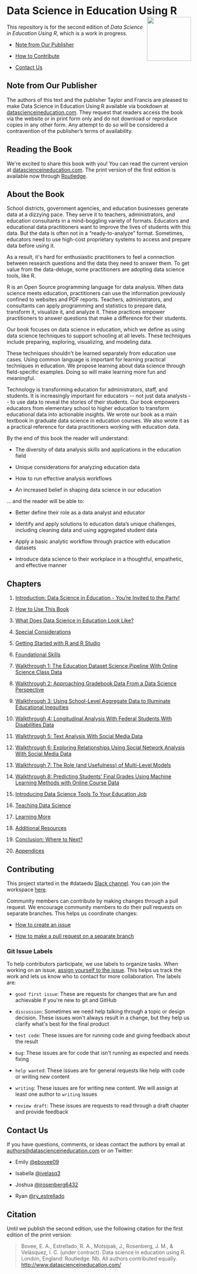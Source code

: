 # Data Science in Education Using R <img src='man/figures/logo.png' align="right" height="120" />

<!-- badges: start -->
<!-- badges: end --> 

This repository is for the second edition of _Data Science in Education Using R_, which is a work in progress. 

* [Note from Our Publisher](#Note-from-Our-Publisher) 

* [How to Contribute](#Contributing) 

* [Contact Us](#Contact-Us) 

## Note from Our Publisher

The authors of this text and the publisher Taylor and Francis are pleased to make Data Science in Education Using R available via bookdown at [datascienceineducation.com](https://datascienceineducation.com). They request that readers access the book via the website or in print form only and do not download or reproduce copies in any other form. Any attempt to do so will be considered a contravention of the publisher’s terms of availability.

## Reading the Book

We're excited to share this book with you! You can read the current version at [datascienceineducation.com](https://datascienceineducation.com). The print version of the first edition is available now through [Routledge](https://www.routledge.com/Data-Science-in-Education-Using-R/Estrellado-Freer-Mostipak-Rosenberg-Velasquez/p/book/9780367422257). 

## About the Book

School districts, government agencies, and education businesses generate data at a dizzying pace. They serve it to teachers, administrators, and education consultants in a mind-boggling variety of formats. Educators and educational data practitioners want to improve the lives of students with this data. But the data is often not in a “ready-to-analyze” format. Sometimes, educators need to use high-cost proprietary systems to access and prepare data before using it.

As a result, it's hard for enthusiastic practitioners to feel a connection between research questions and the data they need to answer them. To get value from the data-deluge, some practitioners are adopting data science tools, like R. 

R is an Open Source programming language for data analysis. When data science meets education, practitioners can use the information previously confined to websites and PDF reports. Teachers, administrators, and consultants can apply programming and statistics to prepare data, transform it, visualize it, and analyze it. These practices empower practitioners to answer questions that make a difference for their students.

Our book focuses on data science in education, which we define as using data science techniques to support schooling at all levels. These techniques include preparing, exploring, visualizing, and modeling data. 

These techniques shouldn't be learned separately from education use cases. Using common language is important for learning practical techniques in education. We propose learning about data science through field-specific examples. Doing so will make learning more fun and meaningful.

Technology is transforming education for administrators, staff, and students. It is increasingly important for educators -- not just data analysts -- to use data to reveal the stories of their students. Our book empowers educators from elementary school to higher education to transform educational data into actionable insights. We wrote our book as a main textbook in graduate data science in education courses. We also wrote it as a practical reference for data practitioners working with education data.

By the end of this book the reader will understand:

* The diversity of data analysis skills and applications in the education field 

* Unique considerations for analyzing education data 

* How to run effective analysis workflows 

* An increased belief in shaping data science in our education 

… and the reader will be able to:

* Better define their role as a data analyst and educator 

* Identify and apply solutions to education data’s unique challenges, including cleaning data and using aggregated student data 

* Apply a basic analytic workflow through practice with education datasets 

* Introduce data science to their workplace in a thoughtful, empathetic, and effective manner 

## Chapters 

1. [Introduction: Data Science in Education - You’re Invited to the Party!](https://datascienceineducation.com/c01.html) 

2. [How to Use This Book](https://datascienceineducation.com/c02.html) 

3. [What Does Data Science in Education Look Like?](https://datascienceineducation.com/c03.html) 

4. [Special Considerations](https://datascienceineducation.com/c04.html) 

5. [Getting Started with R and R Studio](https://datascienceineducation.com/c05.html) 

6. [Foundational Skills](https://datascienceineducation.com/c06.html) 

7. [Walkthrough 1: The Education Dataset Science Pipeline With Online Science Class Data](https://datascienceineducation.com/c07.html) 

8. [Walkthrough 2: Approaching Gradebook Data From a Data Science Perspective](https://datascienceineducation.com/c08.html) 

9. [Walkthrough 3: Using School-Level Aggregate Data to Illuminate Educational Inequities](https://datascienceineducation.com/c09.html) 

10. [Walkthrough 4: Longitudinal Analysis With Federal Students With Disabilities Data](https://datascienceineducation.com/c10.html) 

11. [Walkthrough 5: Text Analysis With Social Media Data](https://datascienceineducation.com/c11.html) 

12. [Walkthrough 6: Exploring Relationships Using Social Network Analysis With Social Media Data](https://datascienceineducation.com/c12.html) 

13. [Walkthrough 7: The Role (and Usefulness) of Multi-Level Models](https://datascienceineducation.com/c13.html) 

14. [Walkthrough 8: Predicting Students’ Final Grades Using Machine Learning Methods with Online Course Data](https://datascienceineducation.com/c14.html) 

15. [Introducing Data Science Tools To Your Education Job](https://datascienceineducation.com/c15.html) 

16. [Teaching Data Science](https://datascienceineducation.com/c16.html) 

17. [Learning More](https://datascienceineducation.com/c17.html) 

18. [Additional Resources](https://datascienceineducation.com/c18.html) 

19. [Conclusion: Where to Next?](https://datascienceineducation.com/c19.html) 

20. [Appendices](https://datascienceineducation.com/c20.html) 

## Contributing

This project started in the #dataedu [Slack channel](https://dataedu.slack.com/). You can join the workspace [here](https://join.slack.com/t/dataedu/shared_invite/enQtNzQ3ODcwNzM0NDgwLTQzMTE1YjdiMTg0NWExYTljNTg5YzU1NjY4NGE3MjA0ODRiNGM5NGYyNzRmNDk5Yjk0OTYyYWU4Zjc0ZTgyYTg). 

Community members can contribute by making changes through a pull request. We encourage community members to do their pull requests on separate branches. This helps us coordinate changes: 

* [How to create an issue](https://help.github.com/en/github/managing-your-work-on-github/creating-an-issue) 

* [How to make a pull request on a separate branch](https://help.github.com/en/github/collaborating-with-issues-and-pull-requests/creating-a-pull-request)

### Git Issue Labels

To help contributors participate, we use labels to organize tasks. When working on an issue, [assign yourself to the issue](https://help.github.com/en/github/managing-your-work-on-github/assigning-issues-and-pull-requests-to-other-github-users). This helps us track the work and lets us know who to contact for more collaboration. The labels are: 

* `good first issue`: These are requests for changes that are fun and achievable if you're new to git and GitHub 

* `discussion`: Sometimes we need help talking through a topic or design decision. These issues won't always result in a change, but they help us clarify what's best for the final product

* `test code`: These issues are for running code and giving feedback about the result 

* `bug`: These issues are for code that isn't running as expected and needs fixing 

* `help wanted`: These issues are for general requests like help with code or writing new content 

* `writing`: These issues are for writing new content. We will assign at least one author to `writing` issues 

* `review draft`: These issues are requests to read through a draft chapter and provide feedback 

## Contact Us 

If you have questions, comments, or ideas contact the authors by email at [authors@datascienceineducation.com](mailto:authors@datascienceineducation.com) or on Twitter: 

 * Emily [@ebovee09](https://twitter.com/ebovee09) 
 
 * Isabella [@ivelasq3](https://twitter.com/ivelasq3) 
 
 * Joshua [@jrosenberg6432](https://twitter.com/jrosenberg6432) 
 
 * Ryan [@ry_estrellado](https://twitter.com/ry_estrellado) 
 
 ## Citation

Until we publish the second edition, use the following citation for the first edition of the print version: 

> Bovee, E. A., Estrellado, R. A., Motsipak, J., Rosenberg, J. M., & Velásquez, I. C. (under contract). Data science in education using R. London, England: Routledge. Nb. All authors contributed equally. http://www.datascienceineducation.com/
